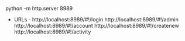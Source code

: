 python -m http.server 8989


 - URLs -
http://localhost:8989/#!/login
http://localhost:8989/#!/admin
http://localhost:8989/#!/account
http://localhost:8989/#!/createnew
http://localhost:8989/#!/activity
